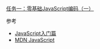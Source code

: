 [任务一：零基础JavaScript编码（一）](http://ife.baidu.com/course/detail/id/93)  

参考  

- [JavaScript入门篇](http://www.imooc.com/view/36)
- [MDN JavaScript](https://developer.mozilla.org/zh-CN/docs/Web/JavaScript)